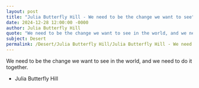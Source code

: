```yaml
---
layout: post
title: "Julia Butterfly Hill - We need to be the change we want to see"
date: 2024-12-28 12:00:00 -0000
author: Julia Butterfly Hill
quote: "We need to be the change we want to see in the world, and we need to do it together."
subject: Desert
permalink: /Desert/Julia Butterfly Hill/Julia Butterfly Hill - We need to be the change we want to see
---
```


We need to be the change we want to see in the world, and we need to do it together.

- Julia Butterfly Hill
